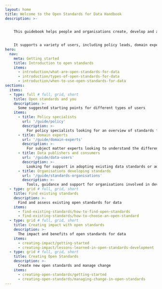 ```yaml
---
layout: home
title: Welcome to the Open Standards for Data Handbook
description: >- 


    This guidebook helps people and organisations create, develop and adopt open standards for data. 
    
    
    It supports a variety of users, including policy leads, domain experts and technologists.
hero:
  nav:
    meta: Getting started
    title: Introduction to open standards
    items:
      - introduction/what-are-open-standards-for-data
      - introduction/types-of-open-standards-for-data
      - introduction/when-to-use-open-standards-for-data
sections:
  items:
  - type: full # full, grid, short
    title: Open standards and you
    description: >-
      Some suggested starting points for different types of users
    items:
      - title: Policy specialists
        url: '/guide/policy'
        description: >-
          For policy specialists looking for an overview of standards for data and how they might be used to support public policy
      - title: Domain experts
        url: '/guide/domain-experts'
        description: >-
          For subject matter experts looking to understand the different types of standards, their benefits and more information about how they are developed
      - title: Data publishers and consumers
        url: '/guide/data-users'
        description: >-
          Looking for support in adopting existing data standards or advice on developing new standards?
      - title: Organisations developing standards
        url: '/guide/standards-organisations'
        description: >-
          Tools, guidance and support for organisations involved in developing and supporting open standards for data
  - type: grid # full, grid, short
    title: Find existing standards
    description: >-
      Find and assess existing open standards for data
    items:
      - find-existing-standards/how-to-find-open-standards
      - find-existing-standards/how-to-choose-an-open-standard
  - type: grid # full, grid, short
    title: Creating impact with open standards
    description: >-
      The impact and benefits of open standards for data
    items:
      - creating-impact/getting-started
      - creating-impact/lessons-learned-in-open-standards-development
  - type: grid # full, grid, short
    title: Creating Open Standards
    description: >-
      Create new open standards and manage change
    items:
      - creating-open-standards/getting-started
      - creating-open-standards/managing-change-in-open-standards
---
```

